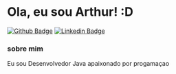 # Ola, eu sou Arthur! :D

[![Github Badge](https://img.shields.io/badge/-Github-000?style=flat-square&logo=Github&logoColor=white&link=https://github.com/fagnerpsantos)](https://github.com/fagnerpsantos)
[![Linkedin Badge](https://img.shields.io/badge/-LinkedIn-blue?style=flat-square&logo=Linkedin&logoColor=white&link=https://www.linkedin.com/in/arthurkenned/)](https://www.linkedin.com/in/arthurkenned/)


### sobre mim
Eu sou Desenvolvedor Java apaixonado por progamaçao 


